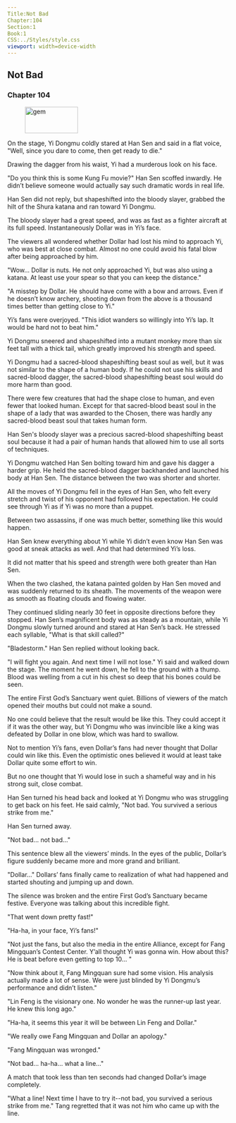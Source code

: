 ```yaml
---
Title:Not Bad 
Chapter:104 
Section:1 
Book:1 
CSS:../Styles/style.css 
viewport: width=device-width
---
```

  
## Not Bad
### Chapter 104
  
<figure>
	<img src="../Images/gem.gif" alt="gem" id="gem" width="120" height="60" />
</figure>
  

  
On the stage, Yi Dongmu coldly stared at Han Sen and said in a flat voice, "Well, since you dare to come, then get ready to die."

Drawing the dagger from his waist, Yi had a murderous look on his face.

"Do you think this is some Kung Fu movie?" Han Sen scoffed inwardly. He didn’t believe someone would actually say such dramatic words in real life.

Han Sen did not reply, but shapeshifted into the bloody slayer, grabbed the hilt of the Shura katana and ran toward Yi Dongmu.

The bloody slayer had a great speed, and was as fast as a fighter aircraft at its full speed. Instantaneously Dollar was in Yi’s face.

The viewers all wondered whether Dollar had lost his mind to approach Yi, who was best at close combat. Almost no one could avoid his fatal blow after being approached by him.

"Wow… Dollar is nuts. He not only approached Yi, but was also using a katana. At least use your spear so that you can keep the distance."

"A misstep by Dollar. He should have come with a bow and arrows. Even if he doesn’t know archery, shooting down from the above is a thousand times better than getting close to Yi."

Yi’s fans were overjoyed. "This idiot wanders so willingly into Yi’s lap. It would be hard not to beat him."

Yi Dongmu sneered and shapeshifted into a mutant monkey more than six feet tall with a thick tail, which greatly improved his strength and speed.

Yi Dongmu had a sacred-blood shapeshifting beast soul as well, but it was not similar to the shape of a human body. If he could not use his skills and sacred-blood dagger, the sacred-blood shapeshifting beast soul would do more harm than good.

There were few creatures that had the shape close to human, and even fewer that looked human. Except for that sacred-blood beast soul in the shape of a lady that was awarded to the Chosen, there was hardly any sacred-blood beast soul that takes human form.

Han Sen's bloody slayer was a precious sacred-blood shapeshifting beast soul because it had a pair of human hands that allowed him to use all sorts of techniques.

Yi Dongmu watched Han Sen bolting toward him and gave his dagger a harder grip. He held the sacred-blood dagger backhanded and launched his body at Han Sen. The distance between the two was shorter and shorter.

All the moves of Yi Dongmu fell in the eyes of Han Sen, who felt every stretch and twist of his opponent had followed his expectation. He could see through Yi as if Yi was no more than a puppet.

Between two assassins, if one was much better, something like this would happen.

Han Sen knew everything about Yi while Yi didn’t even know Han Sen was good at sneak attacks as well. And that had determined Yi’s loss.

It did not matter that his speed and strength were both greater than Han Sen.

When the two clashed, the katana painted golden by Han Sen moved and was suddenly returned to its sheath. The movements of the weapon were as smooth as floating clouds and flowing water.

They continued sliding nearly 30 feet in opposite directions before they stopped. Han Sen’s magnificent body was as steady as a mountain, while Yi Dongmu slowly turned around and stared at Han Sen’s back. He stressed each syllable, "What is that skill called?"

"Bladestorm." Han Sen replied without looking back.

"I will fight you again. And next time I will not lose." Yi said and walked down the stage. The moment he went down, he fell to the ground with a thump. Blood was welling from a cut in his chest so deep that his bones could be seen.

The entire First God’s Sanctuary went quiet. Billions of viewers of the match opened their mouths but could not make a sound.

No one could believe that the result would be like this. They could accept it if it was the other way, but Yi Dongmu who was invincible like a king was defeated by Dollar in one blow, which was hard to swallow.

Not to mention Yi’s fans, even Dollar’s fans had never thought that Dollar could win like this. Even the optimistic ones believed it would at least take Dollar quite some effort to win.

But no one thought that Yi would lose in such a shameful way and in his strong suit, close combat.

Han Sen turned his head back and looked at Yi Dongmu who was struggling to get back on his feet. He said calmly, "Not bad. You survived a serious strike from me."

Han Sen turned away.

"Not bad... not bad…"

This sentence blew all the viewers’ minds. In the eyes of the public, Dollar’s figure suddenly became more and more grand and brilliant.

"Dollar..." Dollars’ fans finally came to realization of what had happened and started shouting and jumping up and down.

The silence was broken and the entire First God’s Sanctuary became festive. Everyone was talking about this incredible fight.

"That went down pretty fast!"

"Ha-ha, in your face, Yi’s fans!"

"Not just the fans, but also the media in the entire Alliance, except for Fang Mingquan’s Contest Center. Y’all thought Yi was gonna win. How about this? He is beat before even getting to top 10... "

"Now think about it, Fang Mingquan sure had some vision. His analysis actually made a lot of sense. We were just blinded by Yi Dongmu’s performance and didn’t listen."

"Lin Feng is the visionary one. No wonder he was the runner-up last year. He knew this long ago."

"Ha-ha, it seems this year it will be between Lin Feng and Dollar."

"We really owe Fang Mingquan and Dollar an apology."

"Fang Mingquan was wronged."

"Not bad... ha-ha... what a line..."

A match that took less than ten seconds had changed Dollar’s image completely.

"What a line! Next time I have to try it--not bad, you survived a serious strike from me." Tang regretted that it was not him who came up with the line.